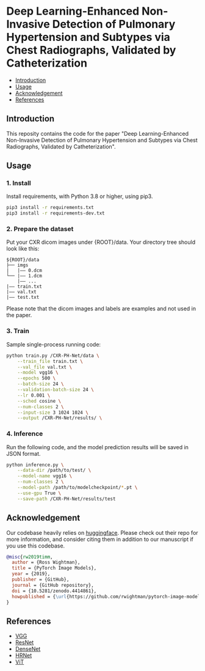 # Deep Learning-Enhanced Non-Invasive Detection of Pulmonary Hypertension and Subtypes via Chest Radiographs, Validated by Catheterization

- [Introduction](#introduction)
- [Usage](#usage)
- [Acknowledgement](#acknowledgement)
- [References](#references)

## Introduction
This reposity contains the code for the paper "Deep Learning-Enhanced Non-Invasive Detection of Pulmonary Hypertension and Subtypes via Chest Radiographs, Validated by Catheterization".
## Usage
### 1. Install
Install requirements, with Python 3.8 or higher, using pip3.

```bash
pip3 install -r requirements.txt
pip3 install -r requirements-dev.txt
```

### 2. Prepare the dataset
Put your CXR dicom images under {ROOT}/data.  Your directory tree should look like this:
```
${ROOT}/data
├── imgs
|   |—— 0.dcm
└── |—— 1.dcm
    |—— ...   
|—— train.txt
|—— val.txt
|—— test.txt

```
Please note that the dicom images and labels are examples and not used in the paper.

### 3. Train

Sample single-process running code:

```bash
python train.py /CXR-PH-Net/data \
    --train_file train.txt \
    --val_file val.txt \
    --model vgg16 \
    --epochs 500 \
    --batch-size 24 \
    --validation-batch-size 24 \
    --lr 0.001 \
    --sched cosine \
    --num-classes 2 \
    --input-size 3 1024 1024 \
    --output /CXR-PH-Net/results/ \
```
### 4. Inference
Run the following code, and the model prediction results will be saved in JSON format.
```bash
python inference.py \
    --data-dir /path/to/test/ \
    --model-name vgg16 \
    --num-classes 2 \
    --model-path /path/to/modelcheckpoint/*.pt \
    --use-gpu True \
    --save-path /CXR-PH-Net/results/test
```


## Acknowledgement
Our codebase heavily relies on [huggingface](https://github.com/huggingface/pytorch-image-models). Please check out their repo for more information, and consider citing them in addition to our manuscript if you use this codebase.
```bibtex
@misc{rw2019timm,
  author = {Ross Wightman},
  title = {PyTorch Image Models},
  year = {2019},
  publisher = {GitHub},
  journal = {GitHub repository},
  doi = {10.5281/zenodo.4414861},
  howpublished = {\url{https://github.com/rwightman/pytorch-image-models}}
}
```
## References
- [VGG](https://arxiv.org/abs/1409.1556)
- [ResNet](https://arxiv.org/abs/1512.03385)
- [DenseNet](https://arxiv.org/abs/1608.06993)
- [HRNet](https://arxiv.org/abs/1908.07919)
- [ViT](https://arxiv.org/abs/2010.11929)